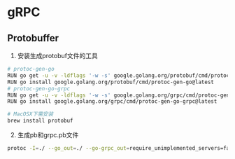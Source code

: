 # gRPC

## Protobuffer
1. 安装生成protobuf文件的工具
```bash
# protoc-gen-go
RUN go get -u -v -ldflags '-w -s' google.golang.org/protobuf/cmd/protoc-gen-go
RUN go install google.golang.org/protobuf/cmd/protoc-gen-go@latest
# protoc-gen-go-grpc
RUN go get -u -v -ldflags '-w -s' google.golang.org/grpc/cmd/protoc-gen-go-grpc
RUN go install google.golang.org/grpc/cmd/protoc-gen-go-grpc@latest

# MacOSX下需安装
brew install protobuf
```

2. 生成pb和grpc.pb文件
```bash
protoc -I=./ --go_out=./ --go-grpc_out=require_unimplemented_servers=false:./ user.proto
```



